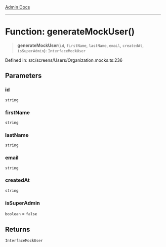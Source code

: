[Admin Docs](/)

***

# Function: generateMockUser()

> **generateMockUser**(`id`, `firstName`, `lastName`, `email`, `createdAt`, `isSuperAdmin`): `InterfaceMockUser`

Defined in: src/screens/Users/Organization.mocks.ts:236

## Parameters

### id

`string`

### firstName

`string`

### lastName

`string`

### email

`string`

### createdAt

`string`

### isSuperAdmin

`boolean` = `false`

## Returns

`InterfaceMockUser`
